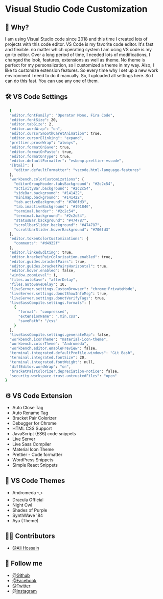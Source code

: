 # Visual Studio Code Customization

## 📝 Why?
I am using Visual Studio code since 2018 and this time I created lots of projects with this code editor. VS Code is my favorite code editor. It's fast and flexible. no matter which operating system I am using VS code is my go-to editor. Over a long period of time, I needed lots of modifications, I changed the look, features, extensions as well as theme. No theme is perfect for my personalization, so I customized a theme in my way. Also, I like to customize extension features. So every time why I set up a new work environment I need to do it manually. So, I uploaded all settings here. So I can do this fast. You can use any one of them.

## 🛠 VS Code Settings
```bash
  {
  "editor.fontFamily": "Operator Mono, Fira Code",
  "editor.fontSize": 20,
  "editor.tabSize": 2,
  "editor.wordWrap": "on",
  "editor.cursorSmoothCaretAnimation": true,
  "editor.cursorBlinking": "expand",
  "prettier.proseWrap": "always",
  "editor.formatOnSave": true,
  "editor.formatOnPaste": true,
  "editor.formatOnType": true,
  "editor.defaultFormatter": "esbenp.prettier-vscode",
  "[html]": {
    "editor.defaultFormatter": "vscode.html-language-features"
  },
  "workbench.colorCustomizations": {
    "editorGroupHeader.tabsBackground": "#2c2c54",
    "activityBar.background": "#2c2c54",
    "sideBar.background": "#141422",
    "minimap.background": "#141422",
    "tab.activeBackground": "#706fd3",
    "tab.inactiveBackground": "#191846",
    "terminal.border": "#2c2c54",
    "terminal.background": "#2c2c54",
    "statusBar.background": "#474787",
    "scrollbarSlider.background": "#474787",
    "scrollbarSlider.hoverBackground": "#706fd3"
  },
  "editor.tokenColorCustomizations": {
    "comments": "#d4922f"
  },
  "editor.linkedEditing": true,
  "editor.bracketPairColorization.enabled": true,
  "editor.guides.bracketPairs": true,
  "editor.guides.bracketPairsHorizontal": true,
  "editor.hover.enabled": false,
  "window.zoomLevel": 1,
  "files.autoSave": "afterDelay",
  "files.autoSaveDelay": 10,
  "liveServer.settings.CustomBrowser": "chrome:PrivateMode",
  "liveServer.settings.donotShowInfoMsg": true,
  "liveServer.settings.donotVerifyTags": true,
  "liveSassCompile.settings.formats": [
    {
      "format": "compressed",
      "extensionName": ".min.css",
      "savePath": "/css"
    }
  ],
  "liveSassCompile.settings.generateMap": false,
  "workbench.iconTheme": "material-icon-theme",
  "workbench.colorTheme": "Andromeda",
  "workbench.editor.enablePreview": false,
  "terminal.integrated.defaultProfile.windows": "Git Bash",
  "terminal.integrated.fontSize": 20,
  "terminal.integrated.fontWeight": null,
  "diffEditor.wordWrap": "on",
  "bracketPairColorizer.depreciation-notice": false,
  "security.workspace.trust.untrustedFiles": "open"
}
```

## ⚙️ VS Code Extension
- Auto Close Tag
- Auto Rename Tag
- Bracket Pair Colorizer
- Debugger for Chrome
- HTML CSS Support
- JavaScript (ES6) code snippets
- Live Server
- Live Sass Compiler
- Material Icon Theme
- Prettier - Code formatter
- WordPress Snippets
- Simple React Snippets


## 🎨 VS Code Themes
- Andromeda 👈
- Dracula Official
- Night Owl
- Shades of Purple
- SynthWave '84
- Ayu (Theme)


## 🧑‍💻 Contributors
- [@Ali Hossain](https://github.com/shovoalways/)


## 🥰 Follow me
- [@Github](https://github.com/shovoalways/) 
- [@Facebook](https://facebook.com/shovoalways/) 
- [@Twitter](https://twitter.com/shovoalways/) 
- [@Instagram](https://instagram.com/shovoalways/) 
